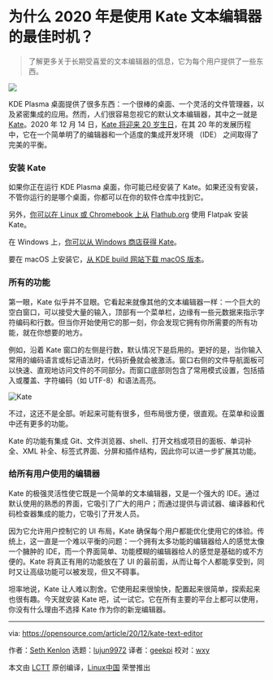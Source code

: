 [#]: collector: (lujun9972)
[#]: translator: (geekpi)
[#]: reviewer: (wxy)
[#]: publisher: ( )
[#]: url: ( )
[#]: subject: (Why 2020 is the best time to use the Kate text editor)
[#]: via: (https://opensource.com/article/20/12/kate-text-editor)
[#]: author: (Seth Kenlon https://opensource.com/users/seth)

为什么 2020 年是使用 Kate 文本编辑器的最佳时机？
======

> 了解更多关于长期受喜爱的文本编辑器的信息，它为每个用户提供了一些东西。

![](https://img.linux.net.cn/data/attachment/album/202012/17/133952wga2azisy8uy1ajz.jpg)

KDE Plasma 桌面提供了很多东西：一个很棒的桌面、一个灵活的文件管理器，以及紧密集成的应用。然而，人们很容易忽视它的默认文本编辑器，其中之一就是 [Kate][2]。2020 年 12 月 14 日，[Kate 将迎来 20 岁生日][3]，在其 20 年的发展历程中，它在一个简单明了的编辑器和一个适度的集成开发环境 （IDE） 之间取得了完美的平衡。

### 安装 Kate

如果你正在运行 KDE Plasma 桌面，你可能已经安装了 Kate。如果还没有安装，不管你运行的是哪个桌面，你都可以在你的软件仓库中找到它。

另外，[你可以在 Linux 或 Chromebook 上从][4] [Flathub.org][5] 使用 Flatpak 安装 Kate。

在 Windows 上，[你可以从 Windows 商店获得 Kate][6]。

要在 macOS 上安装它，[从 KDE build 网站下载 macOS 版本][7]。

### 所有的功能

第一眼，Kate 似乎并不显眼。它看起来就像其他的文本编辑器一样：一个巨大的空白窗口，可以接受大量的输入，顶部有一个菜单栏，边缘有一些元数据来指示字符编码和行数。但当你开始使用它的那一刻，你会发现它拥有你所需要的所有功能，就在你想要的地方。

例如，沿着 Kate 窗口的左侧是行数，默认情况下是启用的。更好的是，当你输入常用的编码语言或标记语法时，代码折叠就会被激活。窗口右侧的文件导航面板可以快速、直观地访问文件的不同部分。而窗口底部则包含了常用模式设置，包括插入或覆盖、字符编码（如 UTF-8）和语法高亮。

![Kate][8]

不过，这还不是全部。听起来可能有很多，但布局很方便，很直观。在菜单和设置中还有更多的功能。

Kate 的功能有集成 Git、文件浏览器、shell、打开文档或项目的面板、单词补全、XML 补全、标签式界面、分屏和插件结构，因此你可以进一步扩展其功能。

### 给所有用户使用的编辑器

Kate 的极强灵活性使它既是一个简单的文本编辑器，又是一个强大的 IDE。通过默认使用的熟悉的界面，它吸引了广大的用户；而通过提供与调试器、编译器和代码检查器集成的能力，它吸引了开发人员。

因为它允许用户控制它的 UI 布局，Kate 确保每个用户都能优化使用它的体验。传统上，这一直是一个难以平衡的问题：一个拥有太多功能的编辑器给人的感觉太像一个臃肿的 IDE，而一个界面简单、功能模糊的编辑器给人的感觉是基础的或不方便的。Kate 将真正有用的功能放在了 UI 的最前面，从而让每个人都能享受到，同时又让高级功能可以被发现，但又不碍事。

坦率地说，Kate 让人难以割舍。它使用起来很愉快，配置起来很简单，探索起来也很有趣。今天就安装 Kate 吧，试一试它。它在所有主要的平台上都可以使用，你没有什么理由不选择 Kate 作为你的新宠编辑器。

--------------------------------------------------------------------------------

via: https://opensource.com/article/20/12/kate-text-editor

作者：[Seth Kenlon][a]
选题：[lujun9972][b]
译者：[geekpi](https://github.com/geekpi)
校对：[wxy](https://github.com/wxy)

本文由 [LCTT](https://github.com/LCTT/TranslateProject) 原创编译，[Linux中国](https://linux.cn/) 荣誉推出

[a]: https://opensource.com/users/seth
[b]: https://github.com/lujun9972
[1]: https://opensource.com/sites/default/files/styles/image-full-size/public/lead-images/programming_code_keyboard_orange_hands.png?itok=G6tJ_64Y (Programming at a browser, orange hands)
[2]: http://kate-editor.org
[3]: https://kate-editor.org/post/2020/2020-11-08-kate-is-soon-20-years-old/
[4]: https://flathub.org/apps/details/org.kde.kate
[5]: http://Flathub.org
[6]: https://www.microsoft.com/en-nz/p/kate/9nwmw7bb59hw?rtc=1&activetab=pivot:overviewtab
[7]: https://binary-factory.kde.org/view/MacOS/job/Kate_Release_macos/
[8]: https://opensource.com/sites/default/files/kate.jpg (Kate)
